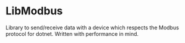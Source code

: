 # LibModbus

Library to send/receive data with a device which respects the Modbus protocol for dotnet. Written with performance in mind.
